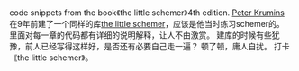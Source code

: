 code snippets from the book《the little schemer》4th edition.
 [Peter Krumins](https://github.com/pkrumins) 在9年前建了一个同样的库[the little schemer](https://github.com/pkrumins/the-little-schemer)，应该是他当时练习schemer的。
里面对每一章的代码都有详细的说明解释，让人不由激赏。
建库的时候有些犹豫，前人已经写得这样好，是否还有必要自己走一遍？
顿了顿，庸人自扰。
打卡《the little schemer》。
